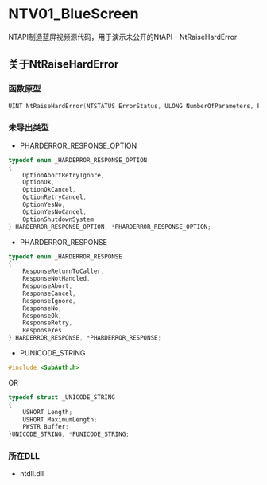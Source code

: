 # NTV01_BlueScreen
NTAPI制造蓝屏视频源代码，用于演示未公开的NtAPI - NtRaiseHardError

## 关于NtRaiseHardError

### 函数原型
```c++
UINT NtRaiseHardError(NTSTATUS ErrorStatus, ULONG NumberOfParameters, PUNICODE_STRING UnicodeStringParameterMask OPTIONAL, PVOID Parameters, HARDERROR_RESPONSE_OPTION ResponseOption, PHARDERROR_RESPONSE Response);
```

### 未导出类型
 - PHARDERROR_RESPONSE_OPTION
```c++
typedef enum _HARDERROR_RESPONSE_OPTION
{
	OptionAbortRetryIgnore,
	OptionOk,
	OptionOkCancel,
	OptionRetryCancel,
	OptionYesNo,
	OptionYesNoCancel,
	OptionShutdownSystem
} HARDERROR_RESPONSE_OPTION, *PHARDERROR_RESPONSE_OPTION;
```

 - PHARDERROR_RESPONSE
```c++
typedef enum _HARDERROR_RESPONSE 
{
	ResponseReturnToCaller,
	ResponseNotHandled,
	ResponseAbort,
	ResponseCancel,
	ResponseIgnore,
	ResponseNo,
	ResponseOk,
	ResponseRetry,
	ResponseYes
} HARDERROR_RESPONSE, *PHARDERROR_RESPONSE;
```

 - PUNICODE_STRING
```c++
#include <SubAuth.h>
```
OR
```c++
typedef struct _UNICODE_STRING
{
	USHORT Length;
	USHORT MaximumLength;
	PWSTR Buffer;
}UNICODE_STRING, *PUNICODE_STRING;
```

### 所在DLL
 - ntdll.dll
